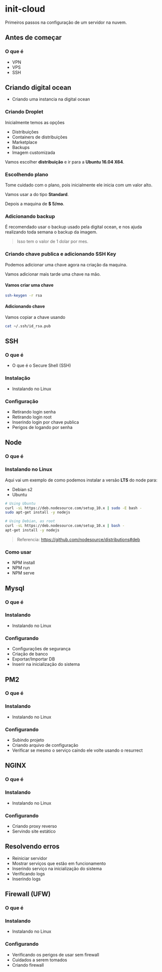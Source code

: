 # init-cloud
Primeiros passos na configuração de um servidor na nuvem.

## Antes de começar
### O que é
- VPN
- VPS
- SSH

## Criando digital ocean
- Criando uma instancia na digital ocean

### Criando Droplet
Inicialmente temos as opções
- Distribuições
- Containers de distribuições
- Marketplace
- Backups
- Imagem customizada

Vamos escolher **distribuição** e ir para a **Ubuntu 16.04 X64**.

### Escolhendo plano
Tome cuidado com o plano, pois inicialmente ele inicia com um valor alto.

Vamos usar a do tipo **Standard**.

Depois a maquina de **$ 5/mo**.

### Adicionando backup
É recomendado usar o backup usado pela digital ocean, e nos ajuda realizando toda semana o backup da imagem.
> Isso tem o valor de 1 dolar por mes.

### Criando chave publica e adicionando SSH Key
Podemos adicionar uma chave agora na criação da maquina.

Vamos adicionar mais tarde uma chave na mão.

#### Vamos criar uma chave
```sh
ssh-keygen -r rsa
```

#### Adicionando chave
Vamos copiar a chave usando
```sh
cat ~/.ssh/id_rsa.pub
```

## SSH
### O que é
- O que é o Secure Shell (SSH)

### Instalação
- Instalando no Linux

### Configuração
- Retirando login senha
- Retirando login root
- Inserindo login por chave publica
- Perigos de logando por senha

## Node
### O que é
### Instalando no Linux
Aqui vai um exemplo de como podemos instalar a versão **LTS** do node para:
- Debian s2
- Ubuntu

```sh
# Using Ubuntu
curl -sL https://deb.nodesource.com/setup_10.x | sudo -E bash -
sudo apt-get install -y nodejs

# Using Debian, as root
curl -sL https://deb.nodesource.com/setup_10.x | bash -
apt-get install -y nodejs
```
> Referencia: https://github.com/nodesource/distributions#deb



### Como usar
- NPM install
- NPM run
- NPM serve

## Mysql
### O que é
### Instalando
- Instalando no Linux

### Configurando
- Configurações de segurança
- Criação de banco
- Exportar/Importar DB
- Inserir na inicialização do sistema


## PM2
### O que é
### Instalando
- Instalando no Linux

### Configurando
- Subindo projeto
- Criando arquivo de configuração
- Verificar se mesmo o serviço caindo ele volte usando o resurrect

## NGINX
### O que é
### Instalando
- Instalando no Linux

### Configurando
- Criando proxy reverso
- Servindo site estático


## Resolvendo erros
- Reiniciar servidor
- Mostrar serviços que estão em funcionamento
- Inserindo serviço na inicialização do sistema
- Verificando logs
- Inserindo logs

## Firewall (UFW)

### O que é

### Instalando
- Instalando no Linux

### Configurando
- Verificando os perigos de usar sem firewall
- Cuidados a serem tomados
- Criando firewall
